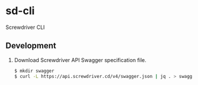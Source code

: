 # sd-cli
Screwdriver CLI

## Development

1. Download Screwdriver API Swagger specification file.
    ```bash
    $ mkdir swagger
    $ curl -L https://api.screwdriver.cd/v4/swagger.json | jq . > swagger/sd-cd_oas2.json
    ```
